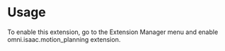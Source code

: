 # Usage

To enable this extension, go to the Extension Manager menu and enable omni.isaac.motion_planning extension.

